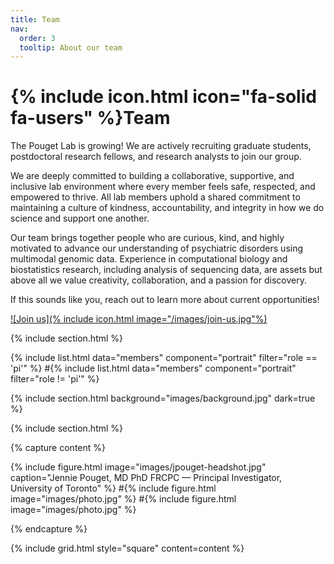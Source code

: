 ```yaml
---
title: Team
nav:
  order: 3
  tooltip: About our team
---
```


# {% include icon.html icon="fa-solid fa-users" %}Team

The Pouget Lab is growing! We are actively recruiting graduate students, postdoctoral research fellows, and research analysts to join our group.

We are deeply committed to building a collaborative, supportive, and inclusive lab environment where every member feels safe, respected, and empowered to thrive. All lab members uphold a shared commitment to maintaining a culture of kindness, accountability, and integrity in how we do science and support one another. 

Our team brings together people who are curious, kind, and highly motivated to advance our understanding of psychiatric disorders using multimodal genomic data. Experience in computational biology and biostatistics research, including analysis of sequencing data, are assets but above all we value creativity, collaboration, and a passion for discovery.

If this sounds like you, reach out to learn more about current opportunities!

[![Join us](% include icon.html image="/images/join-us.jpg"%)](mailto:jennie.pouget@camh.ca?subject=Joining%20the%20Pouget%20Lab)

{% include section.html %}

{% include list.html data="members" component="portrait" filter="role == 'pi'" %}
#{% include list.html data="members" component="portrait" filter="role != 'pi'" %}

{% include section.html background="images/background.jpg" dark=true %}

{% include section.html %}

{% capture content %}

{% include figure.html image="images/jpouget-headshot.jpg" caption="Jennie Pouget, MD PhD FRCPC — Principal Investigator, University of Toronto" %}
#{% include figure.html image="images/photo.jpg" %}
#{% include figure.html image="images/photo.jpg" %}

{% endcapture %}

{% include grid.html style="square" content=content %}
